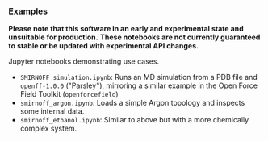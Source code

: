 ### Examples

**Please note that this software in an early and experimental state and unsuitable for production.**
**These notebooks are not currently guaranteed to stable or be updated with experimental API changes.**

Jupyter notebooks demonstrating use cases.

  * `SMIRNOFF_simulation.ipynb`: Runs an MD simulation from a PDB file and `openff-1.0.0` ("Parsley"), mirroring a similar example in the Open Force Field Toolkit (`openforcefield`)
  * `smirnoff_argon.ipynb`: Loads a simple Argon topology and inspects some internal data.
  * `smirnoff_ethanol.ipynb`: Similar to above but with a more chemically complex system.

